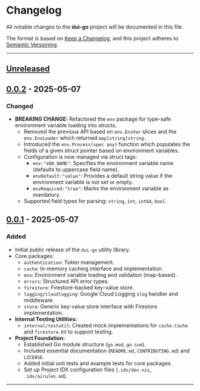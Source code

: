 # Changelog

All notable changes to the **dui-go** project will be documented in this file.

The format is based on [Keep a Changelog](https://keepachangelog.com/en/1.0.0/),
and this project adheres to [Semantic Versioning](https://semver.org/spec/v2.0.0.html).

---

## [Unreleased]

## [0.0.2] - 2025-05-07

### Changed
*   **BREAKING CHANGE:** Refactored the `env` package for type-safe environment variable loading into structs.
    *   Removed the previous API based on `env.EnvVar` slices and the `env.EnvLoader` which returned `map[string]string`.
    *   Introduced the `env.Process(spec any)` function which populates the fields of a given struct pointer based on environment variables.
    *   Configuration is now managed via struct tags:
        *   `env:"VAR_NAME"`: Specifies the environment variable name (defaults to uppercase field name).
        *   `envDefault:"value"`: Provides a default string value if the environment variable is not set or empty.
        *   `envRequired:"true"`: Marks the environment variable as mandatory.
    *   Supported field types for parsing: `string`, `int`, `int64`, `bool`.

## [0.0.1] - 2025-05-07

### Added
*   Initial public release of the `dui-go` utility library.
*   Core packages:
    *   `authentication`: Token management.
    *   `cache`: In-memory caching interface and implementation.
    *   `env`: Environment variable loading and validation (map-based).
    *   `errors`: Structured API error types.
    *   `firestore`: Firestore-backed key-value store.
    *   `logging/cloudlogging`: Google Cloud Logging `slog` handler and middleware.
    *   `store`: Generic key-value store interface with Firestore implementation.
*   **Internal Testing Utilities:**
    *   `internal/testutil`: Created mock implementations for `cache.Cache` and `firestore.KV` to support testing.
*   **Project Foundation:**
    *   Established Go module structure (`go.mod`, `go.sum`).
    *   Included essential documentation (`README.md`, `CONTRIBUTING.md`) and `LICENSE`.
    *   Added initial unit tests and example tests for core packages.
    *   Set up Project IDX configuration files (`.idx/dev.nix`, `.idx/airules.md`).

---

<!-- Link Definitions -->
[Unreleased]: https://github.com/duizendstra/dui-go/compare/v0.0.2...HEAD
[0.0.2]: https://github.com/duizendstra/dui-go/compare/v0.0.1...v0.0.2
[0.0.1]: https://github.com/duizendstra/dui-go/releases/tag/v0.0.1
